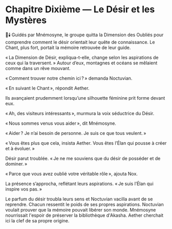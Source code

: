 # Chapitre Dixième — Le Désir et les Mystères
🌙🕯️
Guidés par Mnémosyne, le groupe quitta la Dimension des Oubliés pour comprendre comment le désir orientait leur quête de connaissance. Le Chant, plus fort, portait la mémoire retrouvée de leur guide.

« La Dimension de Désir, expliqua-t-elle, change selon les aspirations de ceux qui la traversent. » Autour d’eux, montagnes et océans se mêlaient comme dans un rêve mouvant.

« Comment trouver notre chemin ici ? » demanda Noctuvian.

« En suivant le Chant », répondit Aether.

Ils avançaient prudemment lorsqu’une silhouette féminine prit forme devant eux.

« Ah, des visiteurs intéressants », murmura la voix séductrice du Désir.

« Nous sommes venus vous aider », dit Mnémosyne.

« Aider ? Je n’ai besoin de personne. Je suis ce que tous veulent. »

« Vous êtes plus que cela, insista Aether. Vous êtes l’Élan qui pousse à créer et à évoluer. »

Désir parut troublée. « Je ne me souviens que du désir de posséder et de dominer. »

« Parce que vous avez oublié votre véritable rôle », ajouta Nox.

La présence s’approcha, reflétant leurs aspirations. « Je suis l’Élan qui inspire vos pas. »

Le parfum du désir troubla leurs sens et Noctuvian vacilla avant de se reprendre.
Chacun ressentit le poids de ses propres aspirations.
Noctuvian voulait prouver que la mémoire pouvait libérer son monde.
Mnémosyne nourrissait l'espoir de préserver la bibliothèque d'Akasha.
Aether cherchait ici la clef de sa propre origine.
